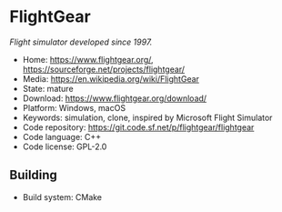 # FlightGear

_Flight simulator developed since 1997._

- Home: https://www.flightgear.org/, https://sourceforge.net/projects/flightgear/
- Media: https://en.wikipedia.org/wiki/FlightGear
- State: mature
- Download: https://www.flightgear.org/download/
- Platform: Windows, macOS
- Keywords: simulation, clone, inspired by Microsoft Flight Simulator
- Code repository: https://git.code.sf.net/p/flightgear/flightgear
- Code language: C++
- Code license: GPL-2.0


## Building

- Build system: CMake


